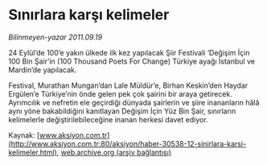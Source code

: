 # Sınırlara karşı kelimeler

*Bilinmeyen-yazar 2011.09.19*

<font class="agenda2NewsSpot">
 24 Eylül’de 100’e yakın ülkede ilk kez yapılacak Şiir Festivali ‘Değişim  İçin 100 Bin Şair’in (100 Thousand Poets For Change) Türkiye ayağı  İstanbul ve Mardin’de yapılacak.
</font>
<font class="newsDetail">
 <p>
  Festival, Murathan Mungan’dan Lale Müldür’e, Birhan Keskin’den Haydar Ergülen’e Türkiye’nin önde gelen pek çok şairini bir araya getirecek. Ayrımcılık ve nefretin ele geçirdiği dünyada şairlerin ve şiire inananların hâlâ aynı yöne bakabildiğini kanıtlayan Değişim İçin Yüz Bin Şair, sınırların kelimelerle değiştirilebileceğine inanan herkesi davet ediyor.
 </p>
</font>

Kaynak: [www.aksiyon.com.tr](http://www.aksiyon.com.tr:80/aksiyon/haber-30538-12-sinirlara-karsi-kelimeler.html), [web.archive.org (arşiv bağlantısı)](http://web.archive.org/web/20111007094024/http://www.aksiyon.com.tr:80/aksiyon/haber-30538-12-sinirlara-karsi-kelimeler.html)
